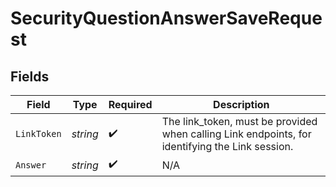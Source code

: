 # SecurityQuestionAnswerSaveRequest


## Fields

| Field                                                                                           | Type                                                                                            | Required                                                                                        | Description                                                                                     |
| ----------------------------------------------------------------------------------------------- | ----------------------------------------------------------------------------------------------- | ----------------------------------------------------------------------------------------------- | ----------------------------------------------------------------------------------------------- |
| `LinkToken`                                                                                     | *string*                                                                                        | :heavy_check_mark:                                                                              | The link_token, must be provided when calling Link endpoints, for identifying the Link session. |
| `Answer`                                                                                        | *string*                                                                                        | :heavy_check_mark:                                                                              | N/A                                                                                             |